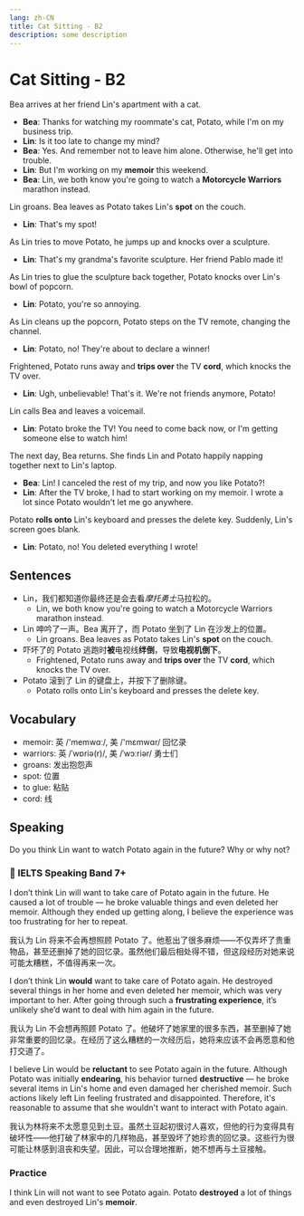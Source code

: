```yaml
---
lang: zh-CN
title: Cat Sitting - B2
description: some description
---
```


# Cat Sitting - B2

Bea arrives at her friend Lin's apartment with a cat.

- **Bea**: Thanks for watching my roommate's cat, Potato, while I'm on my business trip.
- **Lin**: Is it too late to change my mind?
- **Bea**: Yes. And remember not to leave him alone. Otherwise, he'll get into trouble.
- **Lin**: But I'm working on my **memoir** this weekend.
- **Bea**: Lin, we both know you're going to watch a **Motorcycle Warriors** marathon instead.

Lin groans. Bea leaves as Potato takes Lin's **spot** on the couch.

- **Lin**: That's my spot!

As Lin tries to move Potato, he jumps up and knocks over a sculpture.

- **Lin**: That's my grandma's favorite sculpture. Her friend Pablo made it!

As Lin tries to glue the sculpture back together, Potato knocks over Lin's bowl of popcorn.

- **Lin**: Potato, you're so annoying.

As Lin cleans up the popcorn, Potato steps on the TV remote, changing the channel.

- **Lin**: Potato, no! They're about to declare a winner!

Frightened, Potato runs away and **trips over** the TV **cord**, which knocks the TV over.

- **Lin**: Ugh, unbelievable! That's it. We're not friends anymore, Potato!

Lin calls Bea and leaves a voicemail.

- **Lin**: Potato broke the TV! You need to come back now, or I'm getting someone else to watch him!

The next day, Bea returns. She finds Lin and Potato happily napping together next to Lin's laptop.

- **Bea**: Lin! I canceled the rest of my trip, and now you like Potato?!
- **Lin**: After the TV broke, I had to start working on my memoir. I wrote a lot since Potato wouldn't let me go anywhere.

Potato **rolls onto** Lin's keyboard and presses the delete key. Suddenly, Lin's screen goes blank.

- **Lin**: Potato, no! You deleted everything I wrote!

## Sentences

- Lin，我们都知道你最终还是会去看*摩托勇士*马拉松的。
  - Lin, we both know you're going to watch a Motorcycle Warriors marathon instead.
- Lin 呻吟了一声。Bea 离开了，而 Potato 坐到了 Lin 在沙发上的位置。
  - Lin groans. Bea leaves as Potato takes Lin's **spot** on the couch.
- 吓坏了的 Potato 逃跑时**被**电视线**绊倒**，导致**电视机倒下**。
  - Frightened, Potato runs away and **trips over** the TV **cord**, which knocks the TV over.
- Potato 滚到了 Lin 的键盘上，并按下了删除键。
  - Potato rolls onto Lin's keyboard and presses the delete key.

## Vocabulary

- memoir: 英 /'memwɑː/, 美 /'mɛmwɑr/ 回忆录
- warriors: 英 /ˈwɒriə(r)/, 美 /ˈwɔːriər/ 勇士们
- groans: 发出抱怨声
- spot: 位置
- to glue: 粘贴
- cord: 线

## Speaking

Do you think Lin want to watch Potato again in the future? Why or why not?

### 🌟 IELTS Speaking Band 7+

I don’t think Lin will want to take care of Potato again in the future. He caused a lot of trouble — he broke valuable things and even deleted her memoir. Although they ended up getting along, I believe the experience was too frustrating for her to repeat.

我认为 Lin 将来不会再想照顾 Potato 了。他惹出了很多麻烦——不仅弄坏了贵重物品，甚至还删掉了她的回忆录。虽然他们最后相处得不错，但这段经历对她来说可能太糟糕，不值得再来一次。

I don’t think Lin **would** want to take care of Potato again. He destroyed several things in her home and even deleted her memoir, which was very important to her. After going through such a **frustrating experience**, it’s unlikely she’d want to deal with him again in the future.

我认为 Lin 不会想再照顾 Potato 了。他破坏了她家里的很多东西，甚至删掉了她非常重要的回忆录。在经历了这么糟糕的一次经历后，她将来应该不会再愿意和他打交道了。

I believe Lin would be **reluctant** to see Potato again in the future. Although Potato was initially **endearing**, his behavior turned **destructive** — he broke several items in Lin's home and even damaged her cherished memoir. Such actions likely left Lin feeling frustrated and disappointed. Therefore, it's reasonable to assume that she wouldn't want to interact with Potato again.

我认为林将来不太愿意见到土豆。虽然土豆起初很讨人喜欢，但他的行为变得具有破坏性——他打破了林家中的几样物品，甚至毁坏了她珍贵的回忆录。这些行为很可能让林感到沮丧和失望。因此，可以合理地推断，她不想再与土豆接触。

### Practice

I think Lin will not want to see Potato again. Potato **destroyed** a lot of things and even destroyed Lin's **memoir**.
